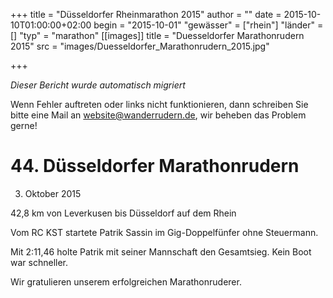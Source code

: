 +++
title = "Düsseldorfer Rheinmarathon 2015"
author = ""
date = 2015-10-10T01:00:00+02:00
begin = "2015-10-01"
"gewässer" = ["rhein"]
"länder" = []
"typ" = "marathon"
[[images]]
title = "Duesseldorfer Marathonrudern 2015"
src = "images/Duesseldorfer_Marathonrudern_2015.jpg"

+++


*Dieser Bericht wurde automatisch migriert*

Wenn Fehler auftreten oder links nicht funktionieren, dann schreiben Sie bitte eine Mail an website@wanderrudern.de, wir beheben das Problem gerne!



# 44. Düsseldorfer Marathonrudern


3. Oktober 2015

42,8 km von Leverkusen bis Düsseldorf auf dem Rhein

Vom RC KST startete Patrik Sassin im Gig-Doppelfünfer ohne Steuermann.

Mit 2:11,46 holte Patrik mit seiner Mannschaft den Gesamtsieg. Kein Boot war schneller.

Wir gratulieren unserem erfolgreichen Marathonruderer.